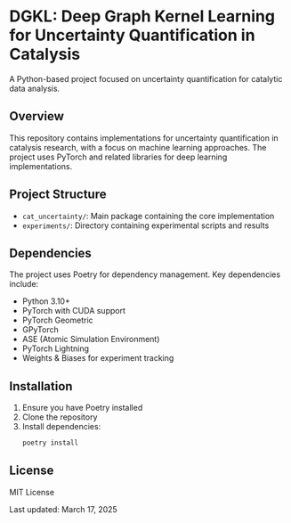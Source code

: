 # DGKL: Deep Graph Kernel Learning for Uncertainty Quantification in Catalysis

A Python-based project focused on uncertainty quantification for catalytic data analysis.

## Overview

This repository contains implementations for uncertainty quantification in catalysis research, with a focus on machine learning approaches. The project uses PyTorch and related libraries for deep learning implementations.

## Project Structure

- `cat_uncertainty/`: Main package containing the core implementation
- `experiments/`: Directory containing experimental scripts and results

## Dependencies

The project uses Poetry for dependency management. Key dependencies include:
- Python 3.10+
- PyTorch with CUDA support
- PyTorch Geometric
- GPyTorch
- ASE (Atomic Simulation Environment)
- PyTorch Lightning
- Weights & Biases for experiment tracking

## Installation

1. Ensure you have Poetry installed
2. Clone the repository
3. Install dependencies:
   ```bash
   poetry install
   ```

## License

MIT License

Last updated: March 17, 2025